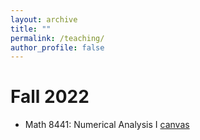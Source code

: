 ```yaml
---
layout: archive
title: ""
permalink: /teaching/
author_profile: false
---
```


# Fall 2022

- Math 8441: Numerical Analysis I [canvas](https://canvas.umn.edu/courses/276592)
